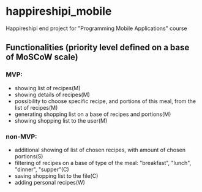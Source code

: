 # happireshipi_mobile
Happireshipi end project for "Programming Mobile Applications" course

## Functionalities (priority level defined on a base of MoSCoW scale)
### MVP:
- showing list of recipes(M)
- showing details of recipes(M)
- possibility to choose specific recipe, and portions of this meal, from the list of recipes(M)
- generating shopping list on a base of recipes and portions(M)
- showing shopping list to the user(M)

### non-MVP:
- additional showing of list of chosen recipes, with amount of chosen portions(S)
- filtering of recipes on a base of type of the meal: "breakfast", "lunch", "dinner", "supper"(C)
- saving shopping list to the file(C)
- adding personal recipes(W)